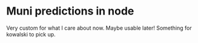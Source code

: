# Muni predictions in node
Very custom for what I care about now. Maybe usable later! Something for kowalski to pick up.
